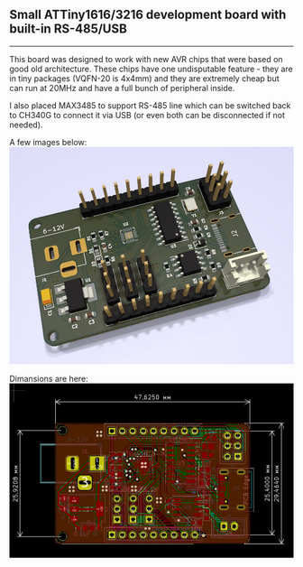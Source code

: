 ## Small ATTiny1616/3216 development board with built-in RS-485/USB

---
This board was designed to work with new AVR chips that were based on good old architecture.
These chips have one undisputable feature - they are in tiny packages (VQFN-20 is 4x4mm) 
and they are extremely cheap but can run at 20MHz and have a full bunch of peripheral inside.

I also placed MAX3485 to support RS-485 line which can be switched back to CH340G to connect it
via USB (or even both can be disconnected if not needed).

A few images below:
![Render](Render-Picture.JPG)

Dimansions are here:
![Dimensions](Dimensions-Picture.JPG)